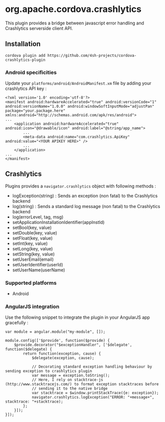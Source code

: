 # org.apache.cordova.crashlytics

This plugin provides a bridge between javascript error handling and Crashlytics serverside
client API.

## Installation

    cordova plugin add https://github.com/4sh-projects/cordova-crashlytics-plugin

### Android specificities

Update your `platforms/android/AndroidManifest.xm` file by adding your crashlytics API key :

    <?xml version='1.0' encoding='utf-8'?>
    <manifest android:hardwareAccelerated="true" android:versionCode="1" android:versionName="1.0.0" android:windowSoftInputMode="adjustPan" package="your.package.here" xmlns:android="http://schemas.android.com/apk/res/android">
    ...
        <application android:hardwareAccelerated="true" android:icon="@drawable/icon" android:label="@string/app_name">
            ...
            <meta-data android:name="com.crashlytics.ApiKey" android:value="<YOUR APIKEY HERE>" />
            ...
        </application>
    ...
    </manifest>

## Crashlytics

Plugins provides a `navigator.crashlytics` object with following methods :
- logException(string) : Sends an exception (non fatal) to the Crashlytics backend
- log(string) : Sends a standard log message (non fatal) to the Crashlytics backend
- log(errorLevel, tag, msg)
- setApplicationInstallationIdentifier(appInstId)
- setBool(key, value)
- setDouble(key, value)
- setFloat(key, value)
- setInt(key, value)
- setLong(key, value)
- setString(key, value)
- setUserEmail(email)
- setUserIdentifier(userId)
- setUserName(userName)


### Supported platforms

- Android

### AngularJS integration

Use the following snippet to integrate the plugin in your AngularJS app gracefully :

    var module = angular.module("my-module", []);

    module.config(['$provide', function($provide) {
        $provide.decorator("$exceptionHandler", ['$delegate', function($delegate) {
            return function(exception, cause) {
                $delegate(exception, cause);

                // Decorating standard exception handling behaviour by sending exception to crashlytics plugin
                var message = exception.toString();
                // Here, I rely on stacktrace-js (http://www.stacktracejs.com/) to format exception stacktraces before
                // sending it to the native bridge
                var stacktrace = $window.printStackTrace({e: exception});
                navigator.crashlytics.logException("ERROR: "+message+", stacktrace: "+stacktrace);
            };
        }]);
    }]);

